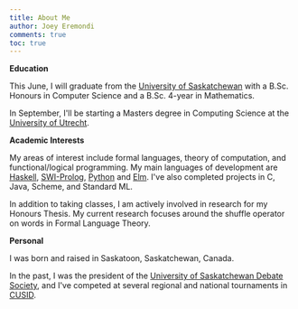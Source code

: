 ```yaml
---
title: About Me
author: Joey Eremondi
comments: true
toc: true
---
```


**Education**

This June, I will graduate from the [University of Saskatchewan](http://www.usask.ca)
with a B.Sc. Honours in Computer Science
and a B.Sc. 4-year in Mathematics.

In September, I'll be starting a Masters degree in Computing Science
at the [University of Utrecht](http://www.uu.nl).

**Academic Interests**

My areas of interest include formal languages, theory of computation, and functional/logical programming.
My main languages of development are [Haskell](http://haskell.org), [SWI-Prolog](http://swi-prolog.org/), [Python](http://python.org)
and [Elm](http://elm-lang.org).
I've also completed projects in C, Java, Scheme, and Standard ML.

In addition to taking classes, I am actively involved in research for my Honours Thesis. My current research focuses around the shuffle operator on words in Formal Language Theory.

**Personal**

I was born and raised in Saskatoon, Saskatchewan, Canada.

In the past, I was the president of the 
[University of Saskatchewan Debate Society](http://usask.ca/debate),
and I've competed at several regional and national tournaments in [CUSID](http://cusid.ca).